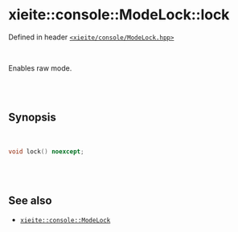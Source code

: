# xieite::console::ModeLock::lock
Defined in header [`<xieite/console/ModeLock.hpp>`](../../../include/xieite/console/ModeLock.hpp)

<br/>

Enables raw mode.

<br/><br/>

## Synopsis

<br/>

```cpp
void lock() noexcept;
```

<br/><br/>

## See also
- [`xieite::console::ModeLock`](../../../docs/console/ModeLock.md)
